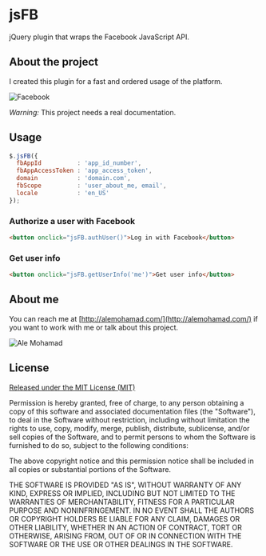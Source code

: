 # jsFB

jQuery plugin that wraps the Facebook JavaScript API.

## About the project

I created this plugin for a fast and ordered usage of the platform.  

![Facebook](http://alemohamad.com/github/facebook.png)

*Warning:* This project needs a real documentation.

## Usage

```javascript
$.jsFB({
  fbAppId          : 'app_id_number',
  fbAppAccessToken : 'app_access_token',
  domain           : 'domain.com',
  fbScope          : 'user_about_me, email',
  locale           : 'en_US'
});
```

### Authorize a user with Facebook

```html
<button onclick="jsFB.authUser()">Log in with Facebook</button>
```

### Get user info

```html
<button onclick="jsFB.getUserInfo('me')">Get user info</button>
```

## About me

You can reach me at [http://alemohamad.com/](http://alemohamad.com/) if you want to work with me or talk about this project.

![Ale Mohamad](http://alemohamad.com/github/logo2012am.png)

## License

[Released under the MIT License (MIT)](http://www.opensource.org/licenses/mit-license.html)

Permission is hereby granted, free of charge, to any person obtaining a copy of this software and associated documentation files (the "Software"), to deal in the Software without restriction, including without limitation the rights to use, copy, modify, merge, publish, distribute, sublicense, and/or sell copies of the Software, and to permit persons to whom the Software is furnished to do so, subject to the following conditions:

The above copyright notice and this permission notice shall be included in all copies or substantial portions of the Software.

THE SOFTWARE IS PROVIDED "AS IS", WITHOUT WARRANTY OF ANY KIND, EXPRESS OR IMPLIED, INCLUDING BUT NOT LIMITED TO THE WARRANTIES OF MERCHANTABILITY, FITNESS FOR A PARTICULAR PURPOSE AND NONINFRINGEMENT. IN NO EVENT SHALL THE AUTHORS OR COPYRIGHT HOLDERS BE LIABLE FOR ANY CLAIM, DAMAGES OR OTHER LIABILITY, WHETHER IN AN ACTION OF CONTRACT, TORT OR OTHERWISE, ARISING FROM, OUT OF OR IN CONNECTION WITH THE SOFTWARE OR THE USE OR OTHER DEALINGS IN THE SOFTWARE.
